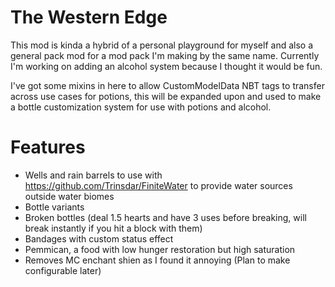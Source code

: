 # The Western Edge
This mod is kinda a hybrid of a personal playground for myself and also a general pack mod for a mod pack I'm making by the same name. Currently I'm working on adding an alcohol system because I thought it would be fun.

I've got some mixins in here to allow CustomModelData NBT tags to transfer across use cases for potions, this will be expanded upon and used to make a bottle customization system for use with potions and alcohol.
# Features
- Wells and rain barrels to use with https://github.com/Trinsdar/FiniteWater to provide water sources outside water biomes
- Bottle variants
- Broken bottles (deal 1.5 hearts and have 3 uses before breaking, will break instantly if you hit a block with them)
- Bandages with custom status effect
- Pemmican, a food with low hunger restoration but high saturation
- Removes MC enchant shien as I found it annoying (Plan to make configurable later)
